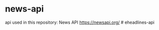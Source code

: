 # news-api
api used in this repository: News API https://newsapi.org/
#   e h e a d l i n e s - a p i  
 